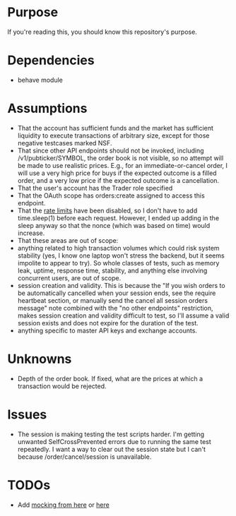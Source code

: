 # Purpose
If you're reading this, you should know this repository's purpose.

# Dependencies

* behave module

# Assumptions

* That the account has sufficient funds and the market has sufficient liquidity to execute transactions of arbitrary size, except for those negative testcases marked NSF.
* That since other API endpoints should not be invoked, including /v1/pubticker/SYMBOL, the order book is not visible, so no attempt will be made to use realistic prices. E.g., for an immediate-or-cancel order, I will use a very high price for buys if the expected outcome is a filled order, and a very low price if the expected outcome is a cancellation.
* That the user's account has the Trader role specified
* That the OAuth scope has orders:create assigned to access this endpoint.
* That the [rate limits](https://docs.gemini.com/rest-api/#rate-limits) have been disabled, so I don't have to add time.sleep(1) before each request. However, I ended up adding in the sleep anyway so that the nonce (which was based on time) would increase.
* That these areas are out of scope:
 * anything related to high transaction volumes which could risk system stability (yes, I know one laptop won't stress the backend, but it seems impolite to appear to try). So whole classes of tests, such as memory leak, uptime, response time, stability, and anything else involving concurrent users, are out of scope.
 * session creation and validity. This is because the "If you wish orders to be automatically cancelled when your session ends, see the require heartbeat section, or manually send the cancel all session orders message" note combined with the "no other endpoints" restriction, makes session creation and validity difficult to test, so I'll assume a valid session exists and does not expire for the duration of the test.
 * anything specific to master API keys and exchange accounts.

# Unknowns

* Depth of the order book. If fixed, what are the prices at which a transaction would be rejected.

# Issues

* The session is making testing the test scripts harder. I'm getting unwanted SelfCrossPrevented errors due to running the same test repeatedly. I want a way to clear out the session state but I can't because /order/cancel/session is unavailable.

# TODOs

* Add [mocking from here](https://realpython.com/testing-third-party-apis-with-mocks/) or [here](https://mydeveloperplanet.com/2020/03/11/how-to-mock-a-rest-api-in-python/) 

